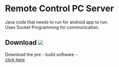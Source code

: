 # Remote Control PC Server
Java code that needs to run for android app to run.<br />
Uses Socket Programming for communication.<br />

## Download <img src="https://img.shields.io/badge/alfred-download-brightgreen.svg">
Download the pre - build software -<br/>
[click here](https://drive.google.com/file/d/1uj8fHWbC77tzvOrulf1Rcnf1S3Q3fsrj/view?usp=sharing) <br/>
